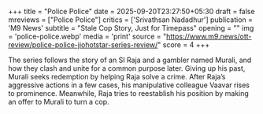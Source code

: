 +++
title = "Police Police"
date = 2025-09-20T23:27:50+05:30
draft = false
mreviews = ["Police Police"]
critics = ['Srivathsan Nadadhur']
publication = 'M9 News'
subtitle = "Stale Cop Story, Just for Timepass"
opening = ""
img = 'police-police.webp'
media = 'print'
source = "https://www.m9.news/ott-review/police-police-jiohotstar-series-review/"
score = 4
+++

The series follows the story of an SI Raja and a gambler named Murali, and how they clash and unite for a common purpose later. Giving up his past, Murali seeks redemption by helping Raja solve a crime. After Raja’s aggressive actions in a few cases, his manipulative colleague Vaavar rises to prominence. Meanwhile, Raja tries to reestablish his position by making an offer to Murali to turn a cop.
